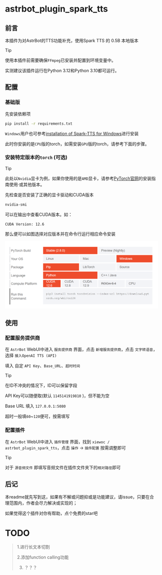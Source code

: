 # astrbot_plugin_spark_tts

## 前言

本插件为对AstrBot的TTS功能补充，使用Spark TTS 的 0.5B 本地版本

>[!TIP]
>使用本插件前需要确保`FFmpeg`已安装并配置到环境变量中。
>
>实测建议该插件运行在Python 3.12和Python 3.10都可运行。

## 配置

### 基础版 

先安装依赖项
```bash
pip install -r requirements.txt
```

`Windows`用户也可参考[installation of Spark-TTS for Windows](https://github.com/SparkAudio/Spark-TTS/issues/5)进行安装

此时你安装的是`CPU`版的torch，如需安装`GPU`版的torch，请参考下面的步骤。

### 安装特定版本的`torch` (可选)

>[!TIP]
>此处以`Nvidia`显卡为例，如果你使用的是`AMD`显卡，请参考[PyTorch官网](https://pytorch.org/get-started/locally/)的安装指南使用·或其他版本。

先检查是否安装了正确的显卡驱动和CUDA版本
```bash
nvidia-smi
```

可以在输出中查看CUDA版本。如：
```
CUDA Version: 12.6
```

那么便可以如图选择对应版本并在命令行运行相应命令安装

<img src="./img1.png" alt="torch安装" ></img>

## 使用

### 配置服务提供商

在 `AstrBot` WebUI中进入 `服务提供商` 界面，点击 `新增服务提供商`，点击 `文字转语音`，选择 `接入OpenAI TTS (API)`

填入 自定 `API Key`、`Base_URL`、`超时时间`

>[!TIP]
>在ID不冲突的情况下，ID可以保留字段
>
>API Key可以随便取(默认 `1145141919810` )，但不能为空
>
>Base URL 填入 `127.0.0.1:5080` 
>
>超时一般填`60`~`120`便可，按需填写

### 配置插件

在 `AstrBot` WebUI中进入 `插件管理` 界面，找到 `xiewoc / astrbot_plugin_spark_tts`，点击 `操作` -> `插件配置` 按需调整即可

>[!TIP]
>对于 `源音频文件` 即填写音频文件在插件文件夹下的`相对路径`即可

## 后记

本readme就先写到这，如果有不解或问题抑或是功能建议，请issue，只要在合理范围内，作者会尽力解决或实现的；


如果觉得这个插件对你有帮助，点个免费的star吧

# TODO

>1.进行长文本切割
>
>2.添加function calling功能
>
>3. ？？？
